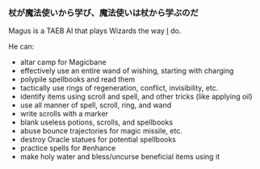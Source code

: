 ### 杖が魔法使いから学び、魔法使いは杖から学ぶのだ

Magus is a TAEB AI that plays Wizards the way [I](http://alt.org/nethack/player-stats.php?player=Eidolos) do.

He can:

* altar camp for Magicbane
* effectively use an entire wand of wishing, starting with charging
* polypile spellbooks and read them
* tactically use rings of regeneration, conflict, invisibility, etc.
* identify items using scroll and spell, and other tricks (like applying oil)
* use all manner of spell, scroll, ring, and wand
* write scrolls with a marker
* blank useless potions, scrolls, and spellbooks
* abuse bounce trajectories for magic missile, etc.
* destroy Oracle statues for potential spellbooks
* practice spells for #enhance
* make holy water and bless/uncurse beneficial items using it
